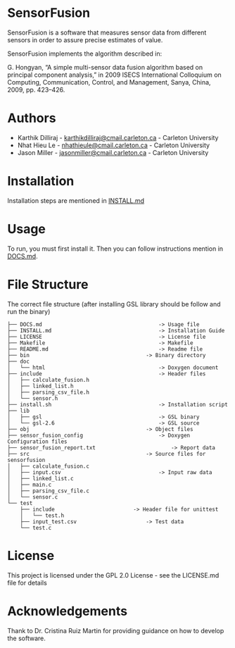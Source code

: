 # SensorFusion

SensorFusion is a software that measures sensor data from different sensors in order to assure precise estimates of value.

SensorFusion implements the algorithm described in:

G. Hongyan, “A simple multi-sensor data fusion algorithm based on principal component analysis,” in 2009 ISECS International Colloquium on Computing, Communication, Control, and Management, Sanya, China, 2009, pp. 423–426.

# Authors

- Karthik Dilliraj - karthikdilliraj@cmail.carleton.ca - Carleton University
- Nhat Hieu Le - nhathieule@cmail.carleton.ca - Carleton University
- Jason Miller - jasonmiller@cmail.carleton.ca - Carleton University

# Installation

Installation steps are mentioned in [INSTALL.md](https://github.com/karthikdilliraj/sensorfusion/blob/dev/INSTALL.md)

# Usage

To run, you must first install it. Then you can follow instructions mention in
[DOCS.md](https://github.com/karthikdilliraj/sensorfusion/blob/master/DOCS.md).

# File Structure

The correct file structure (after installing GSL library should be follow and run the binary)
```
├── DOCS.md 									-> Usage file
├── INSTALL.md 									-> Installation Guide
├── LICENSE 									-> License file
├── Makefile 									-> Makefile
├── README.md 									-> Readme file
├── bin 									-> Binary directory
├── doc
│   └── html 									-> Doxygen document
├── include 									-> Header files
│   ├── calculate_fusion.h 	
│   ├── linked_list.h
│   ├── parsing_csv_file.h
│   └── sensor.h
├── install.sh 									-> Installation script
├── lib
│   ├── gsl 									-> GSL binary
│   └── gsl-2.6 								-> GSL source
├── obj 									-> Object files
├── sensor_fusion_config 						-> Doxygen Configuration files
├── sensor_fusion_report.txt 						-> Report data
├── src 									-> Source files for sensorfusion
│   ├── calculate_fusion.c
│   ├── input.csv 								-> Input raw data
│   ├── linked_list.c
│   ├── main.c
│   ├── parsing_csv_file.c
│   └── sensor.c
└── test 
    ├── include							-> Header file for unittest
    │   └── test.h
    ├── input_test.csv 						-> Test data
    └── test.c
```

# License

This project is licensed under the GPL 2.0 License - see the LICENSE.md file for details

# Acknowledgements

Thank to Dr. Cristina Ruiz Martin for providing guidance on how to develop the software.
